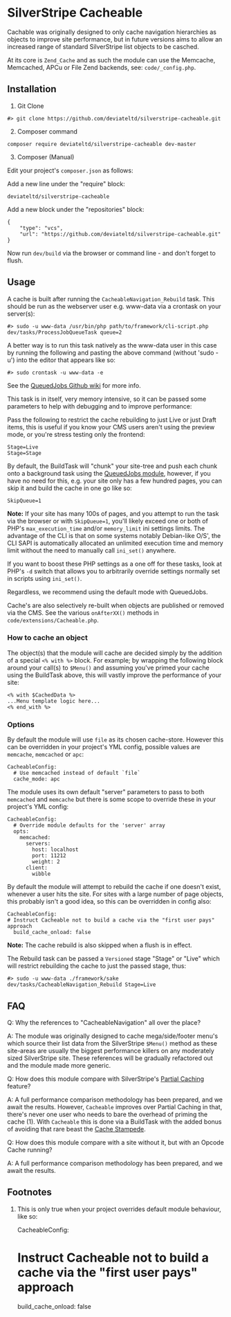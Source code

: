 # SilverStripe Cacheable

Cachable was originally designed to only cache navigation hierarchies as objects to improve
site performance, but in future versions aims to allow an increased range of standard SilverStripe
list objects to be casched.

At its core is `Zend_Cache` and as such the module can use the Memcache, Memcached, APCu or File
Zend backends, see: `code/_config.php`.

## Installation

  1) Git Clone


    #> git clone https://github.com/deviateltd/silverstripe-cacheable.git

  2) Composer command


    composer require deviateltd/silverstripe-cacheable dev-master

  3) Composer (Manual)

Edit your project's `composer.json` as follows:

Add a new line under the "require" block:


    deviateltd/silverstripe-cacheable

Add a new block under the "repositories" block:


    {
        "type": "vcs",
        "url": "https://github.com/deviateltd/silverstripe-cacheable.git"
    }

Now run `dev/build` via the browser or command line - and don't forget to flush.

## Usage

A cache is built after running the `CacheableNavigation_Rebuild` task. This should 
be run as the webserver user e.g. www-data via a crontask on your server(s):

    #> sudo -u www-data /usr/bin/php path/to/framework/cli-script.php dev/tasks/ProcessJobQueueTask queue=2

A better way is to run this task natively as the www-data user in this case by running the following and pasting
the above command (without 'sudo -u') into the editor that appears like so:

    #> sudo crontask -u www-data -e

See the [QueuedJobs Github wiki](https://github.com/silverstripe-australia/silverstripe-queuedjobs/wiki) for more info.

This task is in itself, very memory intensive, so it can be passed some parameters to help with debugging 
and to improve performance:

Pass the following to restrict the cache rebuilding to just Live or just Draft items, this is useful if you know your
CMS users aren't using the preview mode, or you're stress testing only the frontend:

    Stage=Live
    Stage=Stage

By default, the BuildTask will "chunk" your site-tree and push each chunk onto a background 
task using the [QueuedJobs module](https://github.com/silverstripe-australia/silverstripe-queuedjobs), however, if you 
have no need for this, e.g. your site only has a few hundred pages, you can skip it and build the cache in one go like so:

    SkipQueue=1

__Note:__ If your site has many 100s of pages, and you attempt to run the task
via the browser or with `SkipQueue=1`, you'll likely exceed one or both of PHP's `max_execution_time` and/or
`memory_limit` ini settings limits. The advantage of the CLI is that on some systems
notably Debian-like O/S', the CLI SAPI is automatically allocated an unlimited 
execution time and memory limit without the need to manually call `ini_set()` anywhere.

If you want to boost these PHP settings as a one off for these tasks, look at PHP's `-d` 
switch that allows you to arbitrarily override settings normally set in scripts
using `ini_set()`.

Regardless, we recommend using the default mode with QueuedJobs.

Cache's are also selectively re-built when objects are published or removed via the CMS. 
See the various `onAfterXX()` methods in `code/extensions/Cacheable.php`.

### How to cache an object

The object(s) that the module will cache are decided simply by the addition of a special
`<% with %>` block. For example; by wrapping the following block around your call(s) to `$Menu()` and assuming
you've primed your cache using the BuildTask above, this will vastly improve the performance
of your site:

    <% with $CachedData %>
    ...Menu template logic here...
    <% end_with %>


### Options

By default the module will use `file` as its chosen cache-store. However this can be overridden in your project's YML config, possible values
are `memcache`, `memcached` or `apc`:

    CacheableConfig:
      # Use memcached instead of default `file`
      cache_mode: apc

The module uses its own default "server" parameters to pass to both `memcached` and `memcache`
but there is some scope to override these in your project's YML config:

    CacheableConfig:
      # Override module defaults for the 'server' array
      opts:
        memcached:
          servers:
            host: localhost
            port: 11212
            weight: 2
          client:
            wibble

By default the module will attempt to rebuild the cache if one doesn't exist, whenever
a user hits the site. For sites with a large number of page objects, this probably isn't
a good idea, so this can be overridden in config also:

    CacheableConfig:
    # Instruct Cacheable not to build a cache via the "first user pays" approach
      build_cache_onload: false

__Note:__ The cache rebuild is also skipped when a flush is in effect.

The Rebuild task can be passed a `Versioned` stage "Stage" or "Live" which will restrict
rebuilding the cache to just the passed stage, thus:

    #> sudo -u www-data ./framework/sake dev/tasks/CacheableNavigation_Rebuild Stage=Live

## FAQ

 Q: Why the references to "CacheableNavigation" all over the place?

 A: The module was originally designed to cache mega/side/footer menu's which source their list data
from the SilverStripe `$Menu()` method as these site-areas are usually the biggest performance killers on any moderately sized SilverStripe site.
 These references will be gradually refactored out and the module made more generic.

 Q: How does this module compare with SilverStripe's [Partial Caching](http://doc.silverstripe.org/en/developer_guides/performance/partial_caching) feature?

 A: A full performance comparison methodology has been prepared, and we await the results. However,
 `Cacheable` improves over Partial Caching in that, there's never one user who needs to
 bare the overhead of priming the cache (1). With `Cacheable` this is done via a BuildTask with the added
 bonus of avoiding that rare beast the [Cache Stampede](http://en.wikipedia.org/wiki/Cache_stampede).

 Q: How does this module compare with a site without it, but with an Opcode Cache running?

 A: A full performance comparison methodology has been prepared, and we await the results.

## Footnotes

 1) This is only true when your project overrides default module behaviour, like so:

    CacheableConfig:
    # Instruct Cacheable not to build a cache via the "first user pays" approach
      build_cache_onload: false